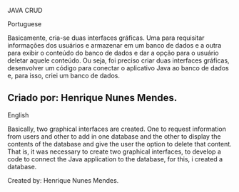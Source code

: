 JAVA CRUD

Portuguese

Basicamente, cria-se duas interfaces gráficas. 
Uma para requisitar informações dos usuários e armazenar
em um banco de dados e a outra para exibir o conteúdo do
banco de dados e dar a opção para o usuário deletar aquele conteúdo.
Ou seja, foi preciso criar duas interfaces gráficas, desenvolver
um código para conectar o aplicativo Java ao banco de dados e,
para isso, criei um banco de dados.  

Criado por: Henrique Nunes Mendes.
-------------------------------------------------------------------------------------------------------------------------------------
English

Basically, two graphical interfaces are created.
One to request information from users and other to add
in one database and the other to display the contents of the
database and give the user the option to delete that content.
That is, it was necessary to create two graphical interfaces, to develop
a code to connect the Java application to the database,
for this, i created a database.

Created by: Henrique Nunes Mendes.
